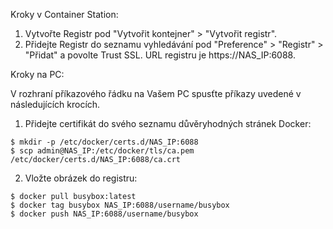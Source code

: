Kroky v Container Station:

1. Vytvořte Registr pod "Vytvořit kontejner" > "Vytvořit registr".
2. Přidejte Registr do seznamu vyhledávání pod "Preference" > "Registr" > "Přidat" a povolte Trust SSL. URL registru je https://NAS_IP:6088.

Kroky na PC:
 
V rozhraní příkazového řádku na Vašem PC spusťte příkazy uvedené v následujících krocích.
1. Přidejte certifikát do svého seznamu důvěryhodných stránek Docker:
```
$ mkdir -p /etc/docker/certs.d/NAS_IP:6088
$ scp admin@NAS_IP:/etc/docker/tls/ca.pem /etc/docker/certs.d/NAS_IP:6088/ca.crt
```
2. Vložte obrázek do registru:
```
$ docker pull busybox:latest
$ docker tag busybox NAS_IP:6088/username/busybox
$ docker push NAS_IP:6088/username/busybox
```
